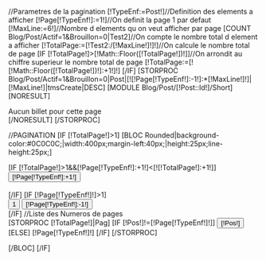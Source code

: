 //Parametres de la pagination
[!TypeEnf:=Post!]//Definition des elements a afficher
[!Page[!TypeEnf!]:=1!]//On definit la page 1 par defaut
[!MaxLine:=6!]//Nombre d elements qu on veut afficher par page
[COUNT Blog/Post/Actif=1&Brouillon=0|Test2]//On compte le nombre total d element a afficher
[!TotalPage:=[!Test2:/[!MaxLine!]!]!]//On calcule le nombre total de page
[IF [!TotalPage!]>[!Math::Floor([!TotalPage!])!]]//On arrondit au chiffre superieur le nombre total de page
	[!TotalPage:=[![!Math::Floor([!TotalPage!])!]:+1!]!]
[/IF]
[STORPROC Blog/Post/Actif=1&Brouillon=0|Post|[![!Page[!TypeEnf!]:-1!]:*[!MaxLine!]!]|[!MaxLine!]|tmsCreate|DESC]
	[MODULE Blog/Post/[!Post::Id!]/Short]
	[NORESULT]<div class="infosbox">Aucun billet pour cette page</div>[/NORESULT]
[/STORPROC]

//PAGINATION
[IF [!TotalPage!]>1]
	[BLOC Rounded|background-color:#0C0C0C;|width:400px;margin-left:40px;|height:25px;line-height:25px;]
		<form id="Pagination" action="/[!Lien!]" method="get">
			[IF [!TotalPage!]>1&&[!Page[!TypeEnf!]:+1!]<[![!TotalPage!]:+1!]]
				<div class="FlechesD">
					<input class="PageSuiv" type="submit" value="[!Page[!TypeEnf!]:+1!]" name="Page[!TypeEnf!]" /> 
					<!--<input class="Page2" type="submit" value="[!TotalPage!]" name="Page[!TypeEnf!]" /> -->
				</div>		
			[/IF]
			[IF [!Page[!TypeEnf!]!]>1]
				<div class="FlechesG">
					<input class="Page1" type="submit" value="1" name="Page[!TypeEnf!]" />
					<input class="PagePrec" type="submit" value="[!Page[!TypeEnf!]:-1!]" name="Page[!TypeEnf!]" />
				</div>
			[/IF]
			//Liste des Numeros de pages
			<div class="NumPages">
				[STORPROC [!TotalPage!]|Pag]
					[IF [!Pos!]!=[!Page[!TypeEnf!]!]]
						<input type="submit" value="[!Pos!]" name="Page[!TypeEnf!]" /> 
					[ELSE]
						<span>[!Page[!TypeEnf!]!]</span>
					[/IF]
				[/STORPROC]
			</div>
			<div class="Clear"></div>
		</form>
	[/BLOC]
[/IF]
